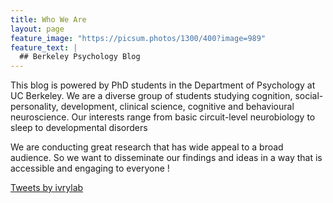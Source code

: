 ```yaml
---
title: Who We Are 
layout: page
feature_image: "https://picsum.photos/1300/400?image=989"
feature_text: |
  ## Berkeley Psychology Blog
---
```


This blog is powered by PhD students in the Department of Psychology at UC Berkeley. We are a diverse group of students studying cognition, social-personality, development, clinical science, cognitive and behavioural neuroscience. Our interests range from basic circuit-level neurobiology to sleep to developmental disorders

We are conducting great research that has wide appeal to a broad audience. So we want to disseminate our findings and ideas in a way that is accessible and engaging to everyone !

 <div class="jekyll-twitter-plugin"><a class="twitter-timeline" data-width="500" data-tweet-limit="5" href="https://twitter.com/ivrylab?ref_src=twsrc%5Etfw">Tweets by ivrylab</a>
    <script async="" src="https://platform.twitter.com/widgets.js" charset="utf-8"></script>
</div>




